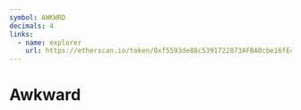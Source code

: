 ```yaml
---
symbol: AWKWRD
decimals: 4
links:
  - name: explorer
    url: https://etherscan.io/token/0xf5593de88c5391722873AFBA0cbe16fEc11066d5
---
```


# Awkward
